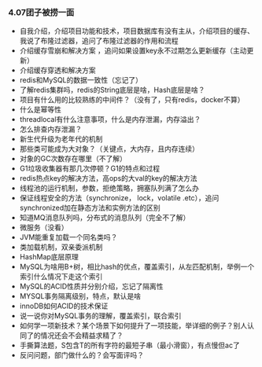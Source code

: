 ### 4.07团子被捞一面
* 自我介绍，介绍项目功能和技术，项目数据库有没有主从，介绍项目的缓存、我说了布隆过滤器，追问了布隆过滤器的作用和流程
* 介绍缓存雪崩和解决方案 ，追问如果设置key永不过期怎么更新缓存（主动更新）
* 介绍缓存穿透和解决方案
* redis和MySQL的数据一致性（忘记了）
* 了解redis集群吗，redis的String底层是啥，Hash底层是啥？
*  项目有什么用的比较熟练的中间件？（没有了，只有redis，docker不算）
* 什么是幂等性
* threadlocal有什么注意事项，什么是内存泄漏，内存溢出？
* 怎么排查内存泄漏？
* 新生代升级为老年代的机制
* 那些类可能成为大对象？（关键点，大内存，且内存连续）
* 对象的GC次数存在哪里（不了解）
* G1垃圾收集器有那几次停顿？G1的特点和过程
* redis热点key的解决方法，高ops的大val的key的解决方法
* 线程池的运行机制，参数，拒绝策略，拥塞队列满了怎么办
* 保证线程安全的方法（synchronize， lock，volatile .etc），追问synchronized加在静态方法和实例方法的区别
* 知道MQ消息队列吗，分布式的消息队列（完全不了解）
* 微服务（没看）
* JVM能重复加载一个同名类吗？
* 类加载机制，双亲委派机制
* HashMap底层原理
* MySQL为啥用B+树，相比hash的优点，覆盖索引，从左匹配机制，举例一个索引什么情况下走这个索引
* MySQL的ACID性质并分别介绍，忘记了隔离性
* MYSQL事务隔离级别，特点，默认是啥
* innoDB如何ACID的技术保证
* 说一说你对MySQL事务的理解，覆盖索引，联合索引
* 如何学一项新技术？某个场景下如何提升了一项技能，举详细的例子？别人认同了的情况还会不会精益求精了？
* 手撕算法题，S包含T的所有字符的最短子串（最小滑窗），有点慢但ac了
* 反问问题，部门做什么的？会写面评吗？
